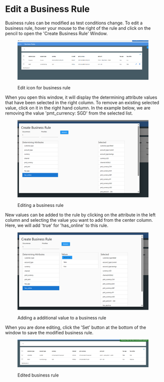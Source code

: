# Edit a Business Rule

Business rules can be modified as test conditions change.  To edit a business rule, hover your mouse to the right of the rule and click on the pencil to open the 'Create Business Rule' Window.

<figure><img src="../../../../../.gitbook/assets/image (934).png" alt=""><figcaption><p>Edit icon for business rule</p></figcaption></figure>

When you open this window, it will display the determining attribute values that have been selected in the right column.  To remove an existing selected value, click on it in the right hand column.  In the example below, we are removing the value 'pmt\_currency: SGD' from the selected list.

<figure><img src="../../../../../.gitbook/assets/image (935).png" alt=""><figcaption><p>Editing a business rule</p></figcaption></figure>

New values can be added to the rule by clicking on the attribute in the left column and selecting the value you want to add from the center column.  Here, we will add 'true' for 'has\_online' to this rule.

<figure><img src="../../../../../.gitbook/assets/image (936).png" alt=""><figcaption><p>Adding a additional value to a business rule</p></figcaption></figure>

When you are done editing, click the 'Set' button at the bottom of the window to save the modified business rule.

<figure><img src="../../../../../.gitbook/assets/image (937).png" alt=""><figcaption><p>Edited business rule</p></figcaption></figure>
